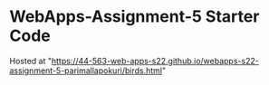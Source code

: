 # WebApps-Assignment-5 Starter Code
Hosted at "https://44-563-web-apps-s22.github.io/webapps-s22-assignment-5-parimallapokuri/birds.html"
